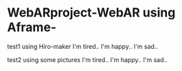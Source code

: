 # WebARproject-WebAR using Aframe-
test1 using Hiro-maker
I'm tired..
I'm happy..
I'm sad..

test2 using some pictures
I'm tired..
I'm happy..
I'm sad..
